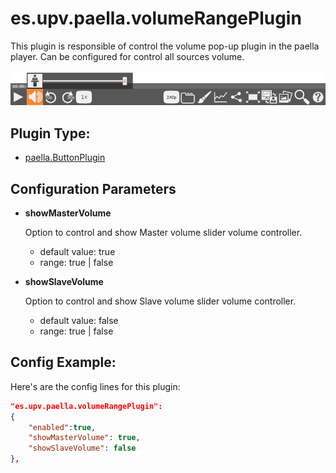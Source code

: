 # es.upv.paella.volumeRangePlugin

This plugin is responsible of control the volume pop-up plugin in the paella player. Can be configured for control all sources volume.

![](images/volumeRangePlugin.jpg)

## Plugin Type:
- [paella.ButtonPlugin](../developer/plugin_types.md)

## Configuration Parameters


* **showMasterVolume**

	Option to control and show Master volume slider volume controller.
	- default value: true
	- range: true | false

* **showSlaveVolume**

	Option to control and show Slave volume slider volume controller.
	- default value: false
	- range: true | false

## Config Example:

Here's are the config lines for this plugin:

```json
"es.upv.paella.volumeRangePlugin":
{
	"enabled":true, 
	"showMasterVolume": true, 
	"showSlaveVolume": false 
},
```
